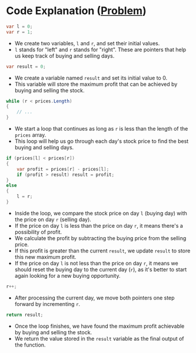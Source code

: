 # Code Explanation ([Problem](https://leetcode.com/problems/best-time-to-buy-and-sell-stock))

```csharp
var l = 0;
var r = 1;
```
- We create two variables, `l` and `r`, and set their initial values.
- `l` stands for "left" and `r` stands for "right". These are pointers that help us keep track of buying and selling days.

```csharp
var result = 0;
```
- We create a variable named `result` and set its initial value to 0.
- This variable will store the maximum profit that can be achieved by buying and selling the stock.

```csharp
while (r < prices.Length)
{
    // ...
}
```
- We start a loop that continues as long as `r` is less than the length of the `prices` array.
- This loop will help us go through each day's stock price to find the best buying and selling days.

```csharp
if (prices[l] < prices[r])
{
    var profit = prices[r] - prices[l];
    if (profit > result) result = profit;
}
else
{
    l = r;
}
```
- Inside the loop, we compare the stock price on day `l` (buying day) with the price on day `r` (selling day).
- If the price on day `l` is less than the price on day `r`, it means there's a possibility of profit.
- We calculate the profit by subtracting the buying price from the selling price.
- If this profit is greater than the current `result`, we update `result` to store this new maximum profit.
- If the price on day `l` is not less than the price on day `r`, it means we should reset the buying day to the current day (`r`), as it's better to start again looking for a new buying opportunity.

```csharp
r++;
```
- After processing the current day, we move both pointers one step forward by incrementing `r`.

```csharp
return result;
```
- Once the loop finishes, we have found the maximum profit achievable by buying and selling the stock.
- We return the value stored in the `result` variable as the final output of the function.

